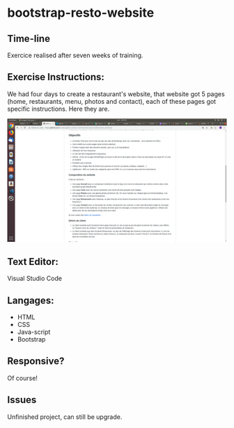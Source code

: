 # bootstrap-resto-website

## Time-line
Exercice realised after seven weeks of training.

## Exercise Instructions:
We had four days to create a restaurant's website, that website got 5 pages (home, restaurants, menu, photos and contact), each of these pages got specific instructions. Here they are.

<img src="assets/pictures/consignes.png" alt="photo"/>
 
## Text Editor:
Visual Studio Code

## Langages:
- HTML
- CSS 
- Java-script
- Bootstrap

## Responsive? 
Of course!

## Issues
Unfinished project, can still be upgrade.
